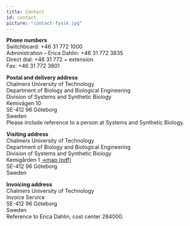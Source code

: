 ```yaml
---
title: Contact
id: contact
picture: "contact-fysik.jpg"
---
```

**Phone numbers**\
Switchboard: +46 31 772 1000\
Administration – Erica Dahlin: +46 31 772 3835\
Direct dial: +46 31 772 + extension\
Fax: +46 31 772 3801  

**Postal and delivery address**\
Chalmers University of Technology\
Department of Biology and Biological Engineering\
Division of Systems and Synthetic Biology\
Kemivägen 10\
SE-412 96 Göteborg\
Sweden\
Please include reference to a person at Systems and Synthetic Biology.  

**Visiting address**\
Chalmers University of Technology\
Department of Biology and Biological Engineering\
Division of Systems and Synthetic Biology\
Kemigården 1 <a href="/map-SYSBIO.pdf">→map (pdf)</a>\
SE-412 96 Göteborg\
Sweden  

**Invoicing address**\
Chalmers University of Technology\
Invoice Service\
SE-412 96 Göteborg\
Sweden\
Reference to Erica Dahlin, cost center 284000.
